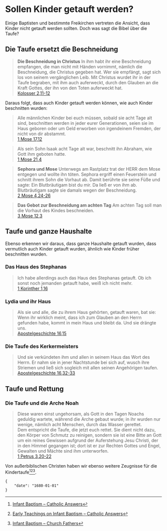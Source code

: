 # Sollen Kinder getauft werden?

Einige Baptisten und bestimmte Freikirchen vertreten die Ansicht, 
dass Kinder nicht getauft werden sollten. Doch was sagt die Bibel über die Taufe?

## Die Taufe ersetzt die Beschneidung

> **Die Beschneidung in Christus**
> In ihm habt ihr eine Beschneidung empfangen, 
> die man nicht mit Händen vornimmt, nämlich die Beschneidung, 
> die Christus gegeben hat. Wer sie empfängt, sagt sich los von 
> seinem vergänglichen Leib. Mit Christus wurdet ihr in der Taufe 
> begraben, mit ihm auch auferweckt, durch den Glauben an 
> die Kraft Gottes, der ihn von den Toten auferweckt hat.  
> [Kolosser 2,11-12](https://k-bibel.de/ARN/Kolosser2#11-12)

Daraus folgt, dass auch Kinder getauft werden können, wie auch Kinder beschnitten wurden:

> Alle männlichen Kinder bei euch müssen, sobald sie acht Tage alt sind, beschnitten werden in jeder eurer Generationen, seien sie im Haus geboren oder um Geld erworben von irgendeinem Fremden, der nicht von dir abstammt.  
> [1 Mose 17,12](https://k-bibel.de/ARN/1Mose17#12)

> Als sein Sohn Isaak acht Tage alt war, beschnitt ihn Abraham, wie Gott ihm geboten hatte.  
> [1 Mose 21,4](https://k-bibel.de/ARN/1Mose21#4)

> **Sephora und Mose**
> Unterwegs am Rastplatz trat der HERR dem Mose entgegen und wollte ihn töten. Sephora ergriff einen Feuerstein und schnitt ihrem Sohn die Vorhaut ab. Damit berührte sie seine Füße und sagte: Ein Blutbräutigam bist du mir. Da ließ er von ihm ab. Blutbräutigam sagte sie damals wegen der Beschneidung.  
> [2 Mose 4,24-26](https://k-bibel.de/ARN/2Mose4#24-26)

> **Das Gebot zur Beschneidung am achten Tag**
> Am achten Tag soll man die Vorhaut des Kindes beschneiden.  
> [3 Mose 12,3](https://k-bibel.de/ARN/3Mose12#3)

## Taufe und ganze Haushalte

Ebenso erkennen wir daraus, dass ganze Haushalte getauft wurden, 
dass vermutlich auch Kinder getauft wurden, ähnlich wie Kinder 
früher beschnitten wurden.

### Das Haus des Stephanas

> Ich habe allerdings auch das Haus des Stephanas getauft. 
> Ob ich sonst noch jemanden getauft habe, weiß ich nicht mehr.  
> [1 Korinther 1,16](https://k-bibel.de/ARN/1Korinther1#16)

### Lydia und ihr Haus

> Als sie und alle, die zu ihrem Haus gehörten, getauft waren, 
> bat sie: Wenn ihr wirklich meint, dass ich zum Glauben an den 
> Herrn gefunden habe, kommt in mein Haus und bleibt da. Und sie drängte uns.  
> [Apostelgeschichte 16,15](https://k-bibel.de/ARN/Apostelgeschichte16#15)

### Die Taufe des Kerkermeisters

> Und sie verkündeten ihm und allen in seinem Haus das Wort des Herrn. 
> Er nahm sie in jener Nachtstunde bei sich auf, wusch ihre Striemen 
> und ließ sich sogleich mit allen seinen Angehörigen taufen.  
> [Apostelgeschichte 16,32-33](https://k-bibel.de/ARN/Apostelgeschichte16#32-33)

## Taufe und Rettung

### Die Taufe und die Arche Noah

> Diese waren einst ungehorsam, als Gott in den Tagen Noachs 
> geduldig wartete, während die Arche gebaut wurde; in ihr wurden 
> nur wenige, nämlich acht Menschen, durch das Wasser gerettet.  
> Dem entspricht die Taufe, die jetzt euch rettet. Sie dient nicht 
> dazu, den Körper von Schmutz zu reinigen, sondern sie ist eine 
> Bitte an Gott um ein reines Gewissen aufgrund der Auferstehung 
> Jesu Christi, der in den Himmel gegangen ist; dort ist 
> er zur Rechten Gottes und Engel, Gewalten und Mächte sind ihm unterworfen.  
> [1 Petrus 3,20-22](https://k-bibel.de/ARN/1Petrus3#20-22)

Von außerbiblischen Christen haben wir ebenso weitere Zeugnisse für die Kindertaufe[^1][^2][^3].

[^1]: [Infant Baptism – Catholic Answers](https://www.catholic.com/magazine/online-edition/infant-baptism)  
[^2]: [Early Teachings on Infant Baptism – Catholic Answers](https://www.catholic.com/tract/early-teachings-on-infant-baptism)  
[^3]: [Infant Baptism – Church Fathers](https://www.churchfathers.org/infant-baptism)

```
{
    "date": "1680-01-01"
}
```